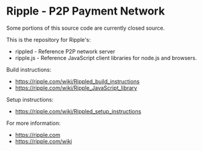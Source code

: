 Ripple - P2P Payment Network
============================

Some portions of this source code are currently closed source.

This is the repository for Ripple's:
* rippled - Reference P2P network server
* ripple.js - Reference JavaScript client libraries for node.js and browsers.

Build instructions:
* https://ripple.com/wiki/Rippled_build_instructions
* https://ripple.com/wiki/Ripple_JavaScript_library

Setup instructions:
* https://ripple.com/wiki/Rippled_setup_instructions

For more information:
* https://ripple.com
* https://ripple.com/wiki
